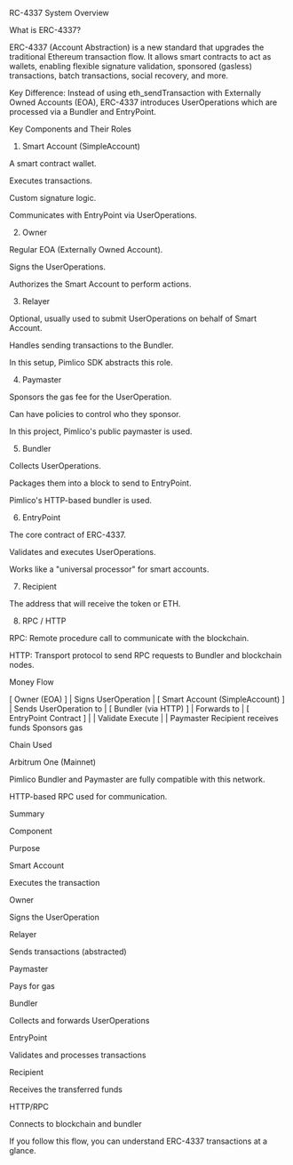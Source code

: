 RC-4337 System Overview

What is ERC-4337?

ERC-4337 (Account Abstraction) is a new standard that upgrades the traditional Ethereum transaction flow. It allows smart contracts to act as wallets, enabling flexible signature validation, sponsored (gasless) transactions, batch transactions, social recovery, and more.

Key Difference: Instead of using eth_sendTransaction with Externally Owned Accounts (EOA), ERC-4337 introduces UserOperations which are processed via a Bundler and EntryPoint.

Key Components and Their Roles

1. Smart Account (SimpleAccount)

A smart contract wallet.

Executes transactions.

Custom signature logic.

Communicates with EntryPoint via UserOperations.

2. Owner

Regular EOA (Externally Owned Account).

Signs the UserOperations.

Authorizes the Smart Account to perform actions.

3. Relayer

Optional, usually used to submit UserOperations on behalf of Smart Account.

Handles sending transactions to the Bundler.

In this setup, Pimlico SDK abstracts this role.

4. Paymaster

Sponsors the gas fee for the UserOperation.

Can have policies to control who they sponsor.

In this project, Pimlico's public paymaster is used.

5. Bundler

Collects UserOperations.

Packages them into a block to send to EntryPoint.

Pimlico's HTTP-based bundler is used.

6. EntryPoint

The core contract of ERC-4337.

Validates and executes UserOperations.

Works like a "universal processor" for smart accounts.

7. Recipient

The address that will receive the token or ETH.

8. RPC / HTTP

RPC: Remote procedure call to communicate with the blockchain.

HTTP: Transport protocol to send RPC requests to Bundler and blockchain nodes.

Money Flow

[ Owner (EOA) ]
       |
Signs UserOperation
       |
[ Smart Account (SimpleAccount) ]
       |
Sends UserOperation to
       |
[ Bundler (via HTTP) ]
       |
Forwards to
       |
[ EntryPoint Contract ]
   |               |
Validate        Execute
   |               |
  Paymaster    Recipient receives funds
    Sponsors gas

Chain Used

Arbitrum One (Mainnet)

Pimlico Bundler and Paymaster are fully compatible with this network.

HTTP-based RPC used for communication.

Summary

Component

Purpose

Smart Account

Executes the transaction

Owner

Signs the UserOperation

Relayer

Sends transactions (abstracted)

Paymaster

Pays for gas

Bundler

Collects and forwards UserOperations

EntryPoint

Validates and processes transactions

Recipient

Receives the transferred funds

HTTP/RPC

Connects to blockchain and bundler

If you follow this flow, you can understand ERC-4337 transactions at a glance.
